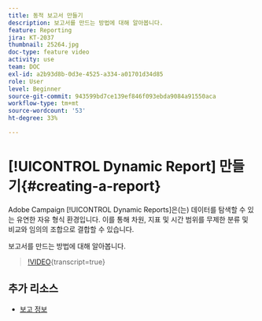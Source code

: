 ```yaml
---
title: 동적 보고서 만들기
description: 보고서를 만드는 방법에 대해 알아봅니다.
feature: Reporting
jira: KT-2037
thumbnail: 25264.jpg
doc-type: feature video
activity: use
team: DOC
exl-id: a2b93d8b-0d3e-4525-a334-a01701d34d85
role: User
level: Beginner
source-git-commit: 943599bd7ce139ef846f093ebda9084a91550aca
workflow-type: tm+mt
source-wordcount: '53'
ht-degree: 33%

---
```


# [!UICONTROL Dynamic Report] 만들기{#creating-a-report}

Adobe Campaign [!UICONTROL Dynamic Reports]은(는) 데이터를 탐색할 수 있는 유연한 자유 형식 환경입니다. 이를 통해 차원, 지표 및 시간 범위를 무제한 분류 및 비교와 임의의 조합으로 결합할 수 있습니다.

보고서를 만드는 방법에 대해 알아봅니다.

>[!VIDEO](https://video.tv.adobe.com/v/25264/?learn=on){transcript=true}

## 추가 리소스

* [보고 정보](https://experienceleague.adobe.com/docs/campaign-standard/using/reporting/about-reporting/about-dynamic-reports.html?lang=ko)
